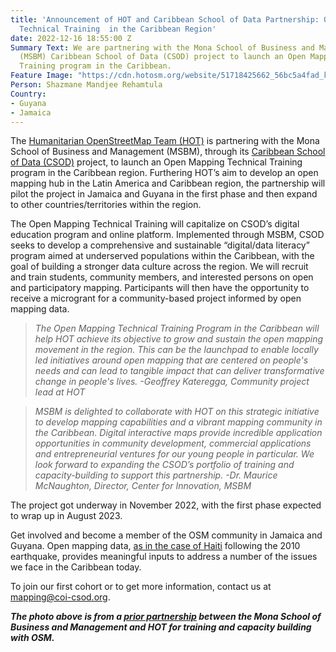```yaml
---
title: 'Announcement of HOT and Caribbean School of Data Partnership: Open Mapping
  Technical Training  in the Caribbean Region'
date: 2022-12-16 18:55:00 Z
Summary Text: We are partnering with the Mona School of Business and Management's
  (MSBM) Caribbean School of Data (CSOD) project to launch an Open Mapping Technical
  Training program in the Caribbean.
Feature Image: "https://cdn.hotosm.org/website/51718425662_56bc5a4fad_k.jpg"
Person: Shazmane Mandjee Rehamtula
Country:
- Guyana
- Jamaica
---
```


The [Humanitarian OpenStreetMap Team (HOT)](https://www.hotosm.org/) is partnering with the Mona School of Business and Management (MSBM), through its [Caribbean School of Data (CSOD)](https://coi-csod.org/) project, to launch an Open Mapping Technical Training program in the Caribbean region. Furthering HOT’s aim to develop an open mapping hub in the Latin America and Caribbean region, the partnership will pilot the project in Jamaica and Guyana in the first phase and then expand to other countries/territories within the region.

The Open Mapping Technical Training will capitalize on CSOD’s digital education program and online platform. Implemented through MSBM, CSOD seeks to develop a comprehensive and sustainable “digital/data literacy” program aimed at underserved populations within the Caribbean, with the goal of building a stronger data culture across the region. We will recruit and train students, community members, and interested persons on open and participatory mapping. Participants will then have the opportunity to receive a microgrant for a community-based project informed by open mapping data. 

> *The Open Mapping Technical Training Program in the Caribbean will help HOT achieve its objective to grow and sustain the open mapping movement in the region. This can be the launchpad to enable locally led initiatives around open mapping that are centered on people's needs and can lead to tangible impact that can deliver transformative change in people's lives. -Geoffrey Kateregga, Community project lead at HOT*

> *MSBM is delighted to collaborate with HOT on this strategic initiative to develop mapping capabilities and a vibrant mapping community in the Caribbean. Digital interactive maps provide incredible application opportunities in community development, commercial applications and entrepreneurial ventures for our young people in particular. We look forward to expanding the CSOD’s portfolio of training and capacity-building to support this partnership. -Dr. Maurice McNaughton, Director, Center for Innovation, MSBM*

The project got underway in November 2022, with the first phase expected to wrap up in August 2023.

Get involved and become a member of the OSM community in Jamaica and Guyana. Open mapping data, [as in the case of Haiti](https://www.hotosm.org/updates/haiti-10-years-later-growth-of-a-crisis-mapping-community/) following the 2010 earthquake, provides meaningful inputs to address a number of the issues we face in the Caribbean today.

To join our first cohort or to get more information, contact us at [mapping@coi-csod.org](mailto:mapping@coi-csod.org).

***The photo above is from a [prior partnership](https://www.hotosm.org/projects/training-and-capacity-building-caribbean-open-data-program) between the Mona School of Business and Management and HOT for training and capacity building with OSM.***